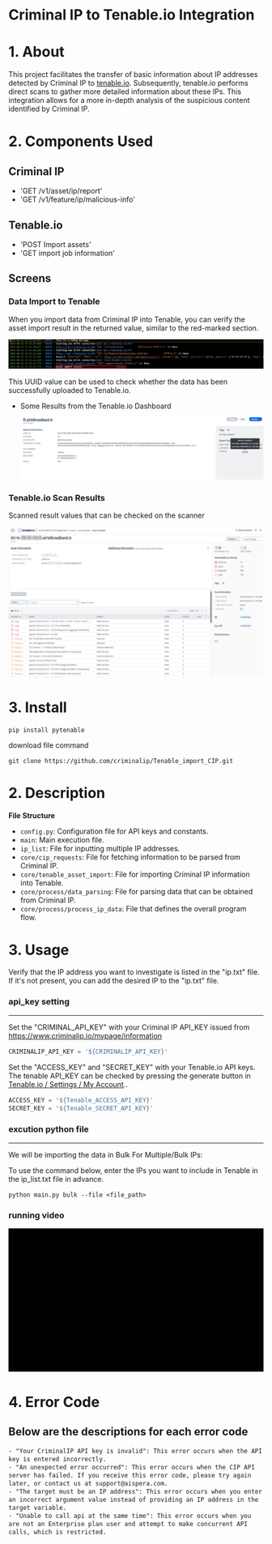 # **Criminal IP to Tenable.io Integration**

# 1. About
This project facilitates the transfer of basic information about IP addresses detected by Criminal IP to  [tenable.io](https://www.tenable.io/). Subsequently, tenable.io performs direct scans to gather more detailed information about these IPs. This integration allows for a more in-depth analysis of the suspicious content identified by Criminal IP.

# 2. Components Used
## Criminal IP
- 'GET /v1/asset/ip/report'
- 'GET /v1/feature/ip/malicious-info'

## Tenable.io
- 'POST Import assets'
- 'GET import job information'

## Screens
### Data Import to Tenable

When you import data from Criminal IP into Tenable, you can verify the asset import result in the returned value, similar to the red-marked section.

![image_1](image/1.png)

This UUID value can be used to check whether the data has been successfully uploaded to Tenable.io.

- Some Results from the Tenable.io Dashboard

   ![image_2](image/2.png)

### Tenable.io Scan Results
Scanned result values ​​that can be checked on the scanner

![image_3](image/3.png)



# 3. Install 
```shell
pip install pytenable
```

download file command
```shell
git clone https://github.com/criminalip/Tenable_import_CIP.git
```

# 2. Description

**File Structure**
- `config.py`: Configuration file for API keys and constants.
- `main`: Main execution file.
- `ip_list`: File for inputting multiple IP addresses.
- `core/cip_requests`: File for fetching information to be parsed from Criminal IP.
- `core/tenable_asset_import`: File for importing Criminal IP information into Tenable.
- `core/process/data_parsing`: File for parsing data that can be obtained from Criminal IP.
- `core/process/process_ip_data`: File that defines the overall program flow.


# 3. Usage
Verify that the IP address you want to investigate is listed in the "ip.txt" file. If it's not present, you can add the desired IP to the "ip.txt" file.

### api_key setting
---
Set the "CRIMINAL_API_KEY" with your Criminal IP API_KEY issued from https://www.criminalip.io/mypage/information
```python
CRIMINALIP_API_KEY = '${CRIMINALIP_API_KEY}'
```
Set the "ACCESS_KEY" and "SECRET_KEY" with your Tenable.io API keys. The tenable API_KEY can be checked by pressing the generate button in [Tenable.io / Settings / My Account](https://cloud.tenable.com/tio/app.html#/login)..
```python
ACCESS_KEY = '${Tenable_ACCESS_API_KEY}'
SECRET_KEY = '${Tenable_SECRET_API_KEY}'
```


### excution python file
---
We will be importing the data in Bulk For Multiple/Bulk IPs:

To use the command below, enter the IPs you want to include in Tenable in the ip_list.txt file in advance.

```shell
python main.py bulk --file <file_path>
```


### running video
![image_4](image/4.gif)


# 4. Error Code
Below are the descriptions for each error code
--
    - "Your CriminalIP API key is invalid": This error occurs when the API key is entered incorrectly.
    - "An unexpected error occurred": This error occurs when the CIP API server has failed. If you receive this error code, please try again later, or contact us at support@aispera.com.
    - "The target must be an IP address": This error occurs when you enter an incorrect argument value instead of providing an IP address in the target variable.
    - "Unable to call api at the same time": This error occurs when you are not an Enterprise plan user and attempt to make concurrent API calls, which is restricted.